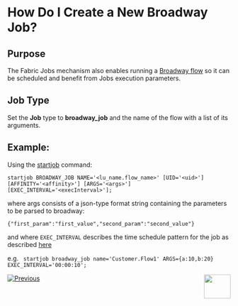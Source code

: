 # How Do I Create a New Broadway Job?

## Purpose
The Fabric Jobs mechanism also enables running a [Broadway flow](/articles/19_Broadway/01_broadway_overview.md) so it can be scheduled and benefit from Jobs execution parameters.

## Job Type
Set the **Job** type to **broadway_job** and the name of the flow with a list of its arguments.


## Example: 
Using the [startjob](/articles/20_jobs_and_batch_services/07_jobs_commands.md#startjob-jobtype-namename-uiduid-affinityaffinity-argsargs-exec_intervalexecinterval) command:

```
startjob BROADWAY_JOB NAME='<lu_name.flow_name>' [UID='<uid>'] [AFFINITY='<affinity>'] [ARGS='<args>'] [EXEC_INTERVAL='<execInterval>'];
```

where args consists of a json-type format string containing the parameters to be parsed to broadway: 

```
{"first_param":"first_value","second_param":"second_value"}
```

and where ```EXEC_INTERVAL``` describes the time schedule pattern for the job as described [here](/articles/20_jobs_and_batch_services/03_create_a_new_user_job.md#step-4) 

e.g. 
``` startjob broadway_job name='Customer.Flow1' ARGS={a:10,b:20} EXEC_INTERVAL='00:00:10';```






[![Previous](/articles/images/Previous.png)](/articles/20_jobs_and_batch_services/04_create_a_new_process_job.md)[<img align="right" width="60" height="54" src="/articles/images/Next.png">](/articles/20_jobs_and_batch_services/07_jobs_commands.md)
